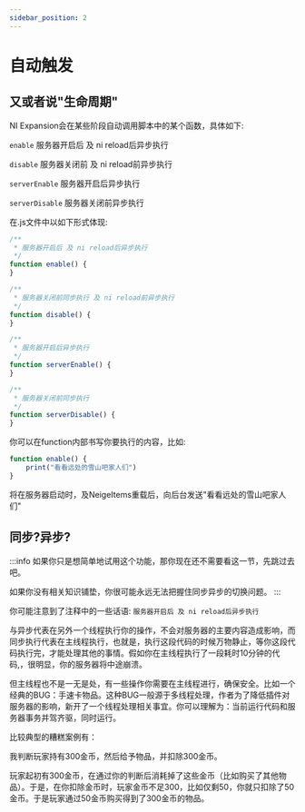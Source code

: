 ```yaml
---
sidebar_position: 2
---
```


# 自动触发

## 又或者说"生命周期"

NI Expansion会在某些阶段自动调用脚本中的某个函数，具体如下:

`enable` 服务器开启后 及 ni reload后异步执行

`disable` 服务器关闭前 及 ni reload前异步执行

`serverEnable` 服务器开启后异步执行

`serverDisable` 服务器关闭前异步执行

在.js文件中以如下形式体现:

```js
/**
 * 服务器开启后 及 ni reload后异步执行
 */
function enable() {
}

/**
 * 服务器关闭前同步执行 及 ni reload前异步执行
 */
function disable() {
}

/**
 * 服务器开启后异步执行
 */
function serverEnable() {
}

/**
 * 服务器关闭前同步执行
 */
function serverDisable() {
}
```

你可以在function内部书写你要执行的内容，比如:

```js
function enable() {
    print("看看远处的雪山吧家人们")
}
```

将在服务器启动时，及NeigeItems重载后，向后台发送"看看远处的雪山吧家人们"

## 同步?异步?

:::info
如果你只是想简单地试用这个功能，那你现在还不需要看这一节，先跳过去吧。

如果你没有相关知识铺垫，你很可能永远无法把握住同步异步的切换问题。
:::

你可能注意到了注释中的一些话语: `服务器开启后 及 ni reload后异步执行`

与异步代表在另外一个线程执行你的操作，不会对服务器的主要内容造成影响，而同步执行代表在主线程执行，也就是，执行这段代码的时候万物静止，等你这段代码执行完，才能处理其他的事情。假如你在主线程执行了一段耗时10分钟的代码,，很明显，你的服务器将中途崩溃。

但主线程也不是一无是处，有一些操作你需要在主线程进行，确保安全。比如一个经典的BUG：手速卡物品。这种BUG一般源于多线程处理，作者为了降低插件对服务器的影响，新开了一个线程处理相关事宜。你可以理解为：当前运行代码和服务器事务并驾齐驱，同时运行。

比较典型的糟糕案例有：

我判断玩家持有300金币，然后给予物品，并扣除300金币。

玩家起初有300金币，在通过你的判断后消耗掉了这些金币（比如购买了其他物品）。于是，在你扣除金币时，玩家金币不足300，比如仅剩50，你就只扣除了50金币。于是玩家通过50金币购买得到了300金币的物品。

